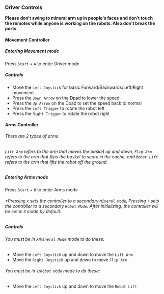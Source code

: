 ### Driver Controls
 **Please don't swing to mineral arm up in people's faces and don't touch the remotes while anyone is working on the robots. Also don't break the ports.**
 #### Movement Controller
  ##### Entering Movement mode
 Press `Start` + `A` to enter Driver mode

 ##### Controls
 - Move the `Left Joystick` for basic Forward/Backwards/Left/Right movement
 - Press the `Down Arrow` on the Dpad to lower the speed
 - Press the `Up Arrow` on the Dpad to set the speed back to normal
 - Press the `Left Trigger` to rotate the robot left
 - Press the `Right Trigger` to rotate the robot right
 
#### Arms Controller
###### There are 2 types of arms
###### `Lift Arm` refers to the arm that moves the basket up and down, `Flip Arm` refers to the arm that flips the basket to score in the cache, and `Robot Lift` refers to the arm that lifts the robot off the ground.
##### Entering Arms mode
 Press `Start` + `B` to enter Arms mode
###### *Pressing `X` sets the controller to a secondary `Mineral Mode`, Pressing `Y` sets the controller to a secondary `Robot Mode`. After initializing, the controller will be set in `X` mode by default.
##### Controls
  ###### You must be in `X`/`Mineral Mode` mode to do these: 
   - Move the `Left Joystick` up and down to move the `Lift Arm`
   - Move the `Right Joystick` up and down to move `Flip Arm`
  ###### You must be in `Y`/`Robot Mode` mode to do these:
   - Move the `Left Joystick` up and down to move the `Robot Lift`
